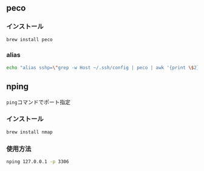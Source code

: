 ## peco
### インストール
```zsh
brew install peco
```

### alias
```zsh
echo "alias sshp=\"grep -w Host ~/.ssh/config | peco | awk '{print \$2}' | xargs -o -n 1 ssh\"" >> ~/.zshrc
```

## nping
`ping`コマンドでポート指定
### インストール
```zsh
brew install nmap
```

### 使用方法
```zsh
nping 127.0.0.1 -p 3306
```
